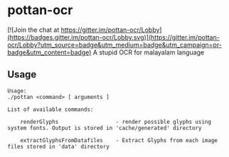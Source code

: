 # pottan-ocr

[![Join the chat at https://gitter.im/pottan-ocr/Lobby](https://badges.gitter.im/pottan-ocr/Lobby.svg)](https://gitter.im/pottan-ocr/Lobby?utm_source=badge&utm_medium=badge&utm_campaign=pr-badge&utm_content=badge)
A stupid OCR for malayalam language

## Usage

```
Usage:
./pottan <command> [ arguments ]

List of available commands:

    renderGlyphs                  - render possible glyphs using system fonts. Output is stored in 'cache/generated' directory

    extractGlyphsFromDatafiles    - Extract Glyphs from each image files stored in 'data' directory
```
